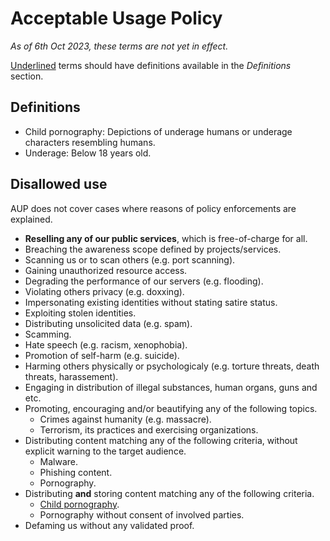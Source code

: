 # Acceptable Usage Policy
*As of 6th Oct 2023, these terms are not yet in effect.*

<u>Underlined</u> terms should have definitions available in the *Definitions* section.

## Definitions
* Child pornography: Depictions of underage humans or underage characters resembling humans.
* Underage: Below 18 years old.

## Disallowed use
AUP does not cover cases where reasons of policy enforcements are explained.

* **Reselling any of our public services**, which is free-of-charge for all.
* Breaching the awareness scope defined by projects/services.
* Scanning us or to scan others (e.g. port scanning).
* Gaining unauthorized resource access.
* Degrading the performance of our servers (e.g. flooding).
* Violating others privacy (e.g. doxxing).
* Impersonating existing identities without stating satire status.
* Exploiting stolen identities.
* Distributing unsolicited data (e.g. spam).
* Scamming.
* Hate speech (e.g. racism, xenophobia).
* Promotion of self-harm (e.g. suicide).
* Harming others physically or psychologicaly (e.g. torture threats, death threats, harassement).
* Engaging in distribution of illegal substances, human organs, guns and etc.
* Promoting, encouraging and/or beautifying any of the following topics.
  * Crimes against humanity (e.g. massacre).
  * Terrorism, its practices and exercising organizations.
* Distributing content matching any of the following criteria, without explicit warning to the target audience.
  * Malware.
  * Phishing content.
  * Pornography.
* Distributing **and** storing content matching any of the following criteria.
  * <u>Child pornography</u>.
  * Pornography without consent of involved parties.
* Defaming us without any validated proof.